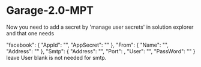 # Garage-2.0-MPT

Now you need to add a secret by 'manage user secrets' in solution explorer and that one needs

  "facebook": {
    "AppId": "<value>",
    "AppSecret": "<value>"
  },
  "From": {
    "Name": "<value>",
    "Address": "<value>"
  },
  "Smtp": {
    "Address": "<value>",
    "Port": <value>,
    "User": "<value>",
    "PassWord": "<value>"
  }
  leave User blank is not needed for smtp.
 
